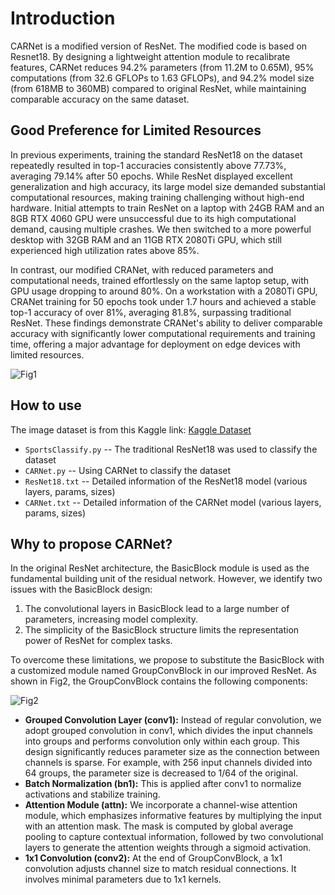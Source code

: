 # Introduction

CARNet is a modified version of ResNet. The modified code is based on Resnet18. By designing a lightweight attention module to recalibrate features, CARNet reduces 94.2% parameters (from 11.2M to 0.65M), 95% computations (from 32.6 GFLOPs to 1.63 GFLOPs), and 94.2% model size (from 618MB to 360MB) compared to original ResNet, while maintaining comparable accuracy on the same dataset.

## Good Preference for Limited Resources

In previous experiments, training the standard ResNet18 on the dataset repeatedly resulted in top-1 accuracies consistently above 77.73%, averaging 79.14% after 50 epochs. While ResNet displayed excellent generalization and high accuracy, its large model size demanded substantial computational resources, making training challenging without high-end hardware. Initial attempts to train ResNet on a laptop with 24GB RAM and an 8GB RTX 4060 GPU were unsuccessful due to its high computational demand, causing multiple crashes. We then switched to a more powerful desktop with 32GB RAM and an 11GB RTX 2080Ti GPU, which still experienced high utilization rates above 85%.

In contrast, our modified CRANet, with reduced parameters and computational needs, trained effortlessly on the same laptop setup, with GPU usage dropping to around 80%. On a workstation with a 2080Ti GPU, CRANet training for 50 epochs took under 1.7 hours and achieved a stable top-1 accuracy of over 81%, averaging 81.8%, surpassing traditional ResNet. These findings demonstrate CRANet's ability to deliver comparable accuracy with significantly lower computational requirements and training time, offering a major advantage for deployment on edge devices with limited resources.

![Fig1](URL_to_Fig1)

## How to use

The image dataset is from this Kaggle link: [Kaggle Dataset](https://www.kaggle.com/datasets/gpiosenka/sports-classification)

- `SportsClassify.py` -- The traditional ResNet18 was used to classify the dataset
- `CARNet.py` -- Using CARNet to classify the dataset
- `ResNet18.txt` -- Detailed information of the ResNet18 model (various layers, params, sizes)
- `CARNet.txt` -- Detailed information of the CARNet model (various layers, params, sizes)

## Why to propose CARNet?

In the original ResNet architecture, the BasicBlock module is used as the fundamental building unit of the residual network. However, we identify two issues with the BasicBlock design:

1. The convolutional layers in BasicBlock lead to a large number of parameters, increasing model complexity.
2. The simplicity of the BasicBlock structure limits the representation power of ResNet for complex tasks.

To overcome these limitations, we propose to substitute the BasicBlock with a customized module named GroupConvBlock in our improved ResNet. As shown in Fig2, the GroupConvBlock contains the following components:

![Fig2](URL_to_Fig2)

- **Grouped Convolution Layer (conv1):** Instead of regular convolution, we adopt grouped convolution in conv1, which divides the input channels into groups and performs convolution only within each group. This design significantly reduces parameter size as the connection between channels is sparse. For example, with 256 input channels divided into 64 groups, the parameter size is decreased to 1/64 of the original.
- **Batch Normalization (bn1):** This is applied after conv1 to normalize activations and stabilize training.
- **Attention Module (attn):** We incorporate a channel-wise attention module, which emphasizes informative features by multiplying the input with an attention mask. The mask is computed by global average pooling to capture contextual information, followed by two convolutional layers to generate the attention weights through a sigmoid activation.
- **1x1 Convolution (conv2):** At the end of GroupConvBlock, a 1x1 convolution adjusts channel size to match residual connections. It involves minimal parameters due to 1x1 kernels.
